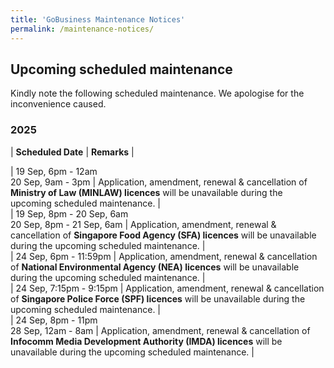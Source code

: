 ```yaml
---
title: 'GoBusiness Maintenance Notices'
permalink: /maintenance-notices/
---
```


## Upcoming scheduled maintenance

Kindly note the following scheduled maintenance. We apologise for the inconvenience caused. 


### 2025 

| **Scheduled Date** | **Remarks** |  


           
| 19 Sep, 6pm - 12am<br>20 Sep, 9am - 3pm | Application, amendment, renewal & cancellation of **Ministry of Law (MINLAW) licences** will be unavailable during the upcoming scheduled maintenance. |       
| 19 Sep, 8pm - 20 Sep, 6am<br>20 Sep, 8pm - 21 Sep, 6am | Application, amendment, renewal & cancellation of **Singapore Food Agency (SFA) licences** will be unavailable during the upcoming scheduled maintenance. |   
| 24 Sep, 6pm - 11:59pm | Application, amendment, renewal & cancellation of **National Environmental Agency (NEA) licences** will be unavailable during the upcoming scheduled maintenance. |   
| 24 Sep, 7:15pm - 9:15pm | Application, amendment, renewal & cancellation of **Singapore Police Force (SPF) licences** will be unavailable during the upcoming scheduled maintenance. |        
| 24 Sep, 8pm - 11pm<br>28 Sep, 12am - 8am | Application, amendment, renewal & cancellation of **Infocomm Media Development Authority (IMDA) licences** will be unavailable during the upcoming scheduled maintenance. |    


<script src="/jquery/jquery.min.js"></script> <script src="/jquery/resize-tables.js"></script>

